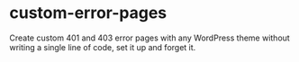 custom-error-pages
==================

Create custom 401 and 403 error pages with any WordPress theme without writing a single line of code, set it up and forget it.
